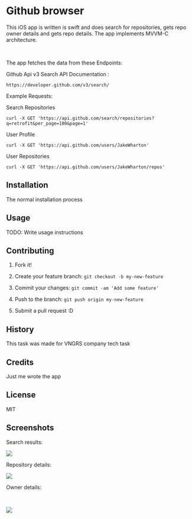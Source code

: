 Github browser
==============

This iOS app is written is swift and does search for repositories, gets repo
owner details and gets repo details. The app implements MVVM-C architecture.

 

The app fetches the data from these Endpoints:

Github Api v3 Search API Documentation :

~~~~~~~~~~~~~~~~~~~~~~~~~~~~~~~~~~~~~~~~~~~~~~~~~~~~~~~~~~~~~~~~~~~~~~~~~~~~~~~~
https://developer.github.com/v3/search/
~~~~~~~~~~~~~~~~~~~~~~~~~~~~~~~~~~~~~~~~~~~~~~~~~~~~~~~~~~~~~~~~~~~~~~~~~~~~~~~~

Example Requests:

Search Repositories

~~~~~~~~~~~~~~~~~~~~~~~~~~~~~~~~~~~~~~~~~~~~~~~~~~~~~~~~~~~~~~~~~~~~~~~~~~~~~~~~
curl -X GET 'https://api.github.com/search/repositories?q=retrofit&per_page=100&page=1'
~~~~~~~~~~~~~~~~~~~~~~~~~~~~~~~~~~~~~~~~~~~~~~~~~~~~~~~~~~~~~~~~~~~~~~~~~~~~~~~~

User Profile

~~~~~~~~~~~~~~~~~~~~~~~~~~~~~~~~~~~~~~~~~~~~~~~~~~~~~~~~~~~~~~~~~~~~~~~~~~~~~~~~
curl -X GET 'https://api.github.com/users/JakeWharton'
~~~~~~~~~~~~~~~~~~~~~~~~~~~~~~~~~~~~~~~~~~~~~~~~~~~~~~~~~~~~~~~~~~~~~~~~~~~~~~~~

User Repositories

~~~~~~~~~~~~~~~~~~~~~~~~~~~~~~~~~~~~~~~~~~~~~~~~~~~~~~~~~~~~~~~~~~~~~~~~~~~~~~~~
curl -X GET 'https://api.github.com/users/JakeWharton/repos'
~~~~~~~~~~~~~~~~~~~~~~~~~~~~~~~~~~~~~~~~~~~~~~~~~~~~~~~~~~~~~~~~~~~~~~~~~~~~~~~~

Installation
------------

The normal installation process

Usage
-----

TODO: Write usage instructions

Contributing
------------

1.  Fork it!

2.  Create your feature branch: `git checkout -b my-new-feature`

3.  Commit your changes: `git commit -am 'Add some feature'`

4.  Push to the branch: `git push origin my-new-feature`

5.  Submit a pull request :D

History
-------

This task was made for VNGRS company tech task

Credits
-------

Just me wrote the app

License
-------

MIT

Screenshots
-----------

Search results:

![](images/searchResults.png)

Repository details:

![](images/repositoryDetails.png)

Owner details:

 

![](images/repositoryOwnerDetails.png)

 

 
